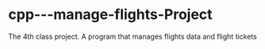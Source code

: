 # cpp---manage-flights-Project
The 4th class project. A program that manages flights data and flight tickets

